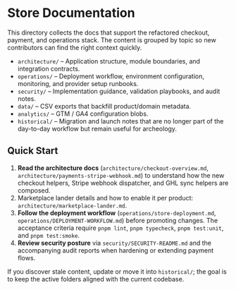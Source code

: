# Store Documentation

This directory collects the docs that support the refactored checkout, payment, and operations stack. The content is grouped by topic so new contributors can find the right context quickly.

- `architecture/` – Application structure, module boundaries, and integration contracts.
- `operations/` – Deployment workflow, environment configuration, monitoring, and provider setup runbooks.
- `security/` – Implementation guidance, validation playbooks, and audit notes.
- `data/` – CSV exports that backfill product/domain metadata.
- `analytics/` – GTM / GA4 configuration blobs.
- `historical/` – Migration and launch notes that are no longer part of the day-to-day workflow but remain useful for archeology.

## Quick Start

1. **Read the architecture docs** (`architecture/checkout-overview.md`, `architecture/payments-stripe-webhook.md`) to understand how the new checkout helpers, Stripe webhook dispatcher, and GHL sync helpers are composed.
2. Marketplace lander details and how to enable it per product: `architecture/marketplace-lander.md`.
2. **Follow the deployment workflow** (`operations/store-deployment.md`, `operations/DEPLOYMENT-WORKFLOW.md`) before promoting changes. The acceptance criteria require `pnpm lint`, `pnpm typecheck`, `pnpm test:unit`, and `pnpm test:smoke`.
3. **Review security posture** via `security/SECURITY-README.md` and the accompanying audit reports when hardening or extending payment flows.

If you discover stale content, update or move it into `historical/`; the goal is to keep the active folders aligned with the current codebase.
